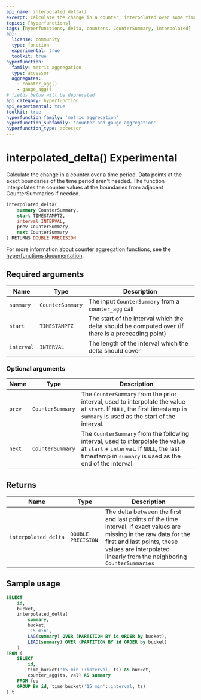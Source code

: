 ```yaml
---
api_name: interpolated_delta()
excerpt: Calculate the change in a counter, interpolated over some time period
topics: [hyperfunctions]
tags: [hyperfunctions, delta, counters, CounterSummary, interpolated]
api:
  license: community
  type: function
  experimental: true
  toolkit: true
hyperfunction:
  family: metric aggregation
  type: accessor
  aggregates:
    - counter_agg()
    - gauge_agg()
# fields below will be deprecated
api_category: hyperfunction
api_experimental: true
toolkit: true
hyperfunction_family: 'metric aggregation'
hyperfunction_subfamily: 'counter and gauge aggregation'
hyperfunction_type: accessor
---
```


# interpolated_delta() <tag type="toolkit" content="Toolkit" /><tag type="experimental-toolkit">Experimental</tag>

Calculate the change in a counter over a time period. Data points at the exact
boundaries of the time period aren't needed. The function interpolates the
counter values at the boundaries from adjacent CounterSummaries if needed.

```sql
interpolated_delta(
    summary CounterSummary,
    start TIMESTAMPTZ,
    interval INTERVAL,
    prev CounterSummary,
    next CounterSummary
) RETURNS DOUBLE PRECISION
```

For more information about counter aggregation functions, see the
[hyperfunctions documentation][hyperfunctions-counter-agg].

## Required arguments

|Name|Type|Description|
|-|-|-|
|`summary`|`CounterSummary`|The input `CounterSummary` from a `counter_agg` call|
|`start`|`TIMESTAMPTZ`|The start of the interval which the delta should be computed over (if there is a preceeding point)|
|`interval`|`INTERVAL`|The length of the interval which the delta should cover|

### Optional arguments

|Name|Type|Description|
|-|-|-|
|`prev`|`CounterSummary`|The `CounterSummary` from the prior interval, used to interpolate the value at `start`. If `NULL`, the first timestamp in `summary` is used as the start of the interval.|
|`next`|`CounterSummary`|The `CounterSummary` from the following interval, used to interpolate the value at `start` + `interval`. If `NULL`, the last timestamp in `summary` is used as the end of the interval.|

## Returns

|Name|Type|Description|
|-|-|-|
|`interpolated_delta`|`DOUBLE PRECISION`|The delta between the first and last points of the time interval. If exact values are missing in the raw data for the first and last points, these values are interpolated linearly from the neighboring `CounterSummaries`|

## Sample usage

```sql
SELECT
    id,
    bucket,
    interpolated_delta(
        summary,
        bucket,
        '15 min',
        LAG(summary) OVER (PARTITION BY id ORDER by bucket),
        LEAD(summary) OVER (PARTITION BY id ORDER by bucket)
    )
FROM (
    SELECT
        id,
        time_bucket('15 min'::interval, ts) AS bucket,
        counter_agg(ts, val) AS summary
    FROM foo
    GROUP BY id, time_bucket('15 min'::interval, ts)
) t
```

[hyperfunctions-counter-agg]: /timescaledb/:currentVersion:/how-to-guides/hyperfunctions/counter-aggregation/
